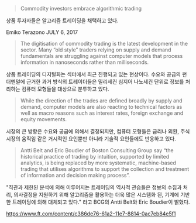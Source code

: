 

> Commodity investors embrace algorithmic trading

상품 투자자들은 알고리즘 트레이딩을 채택하고 있다.



Emiko Terazono JULY 6, 2017





> The digitisation of commodity trading is the latest development in the sector. Many “old style” traders relying on supply and demand fundamentals are struggling against computer models that process information in nanoseconds rather than milliseconds.



상품 트레이딩의 디지털화는 섹터에서 최근 진행되고 있는 현상이다. 수요와 공급의 펀더멘털에 근거한 과거 방식의 트레이더들은 밀리세컨 심지어 나노세컨 단위로 정보를 처리하는 컴퓨터 모형들을 대상으로 분투하고 있다.





> While the direction of the trades are defined broadly by supply and demand, computer models are also reacting to technical factors as well as macro reasons such as interest rates, foreign exchange and equity movements.



시장의 큰 방향은 수요와 공급에 의해서 결정되지만, 컴퓨터 모형들은 금리나 외환, 주식시장의 움직임 같은 거시적인 요인뿐만 아니라 기술적 요인들에도 반응하고 있다.





> Antti Belt and Eric Boudier of Boston Consulting Group say “the historical practice of trading by intuition, supported by limited analytics, is being replaced by more systematic, machine-based trading that utilises algorithms to support the collection and treatment of information and decision making process”.



"직관과 제한된 분석에 의해 이루어지는 트레이딩의 역사적 관습들은 정보의 수집과 처리, 의사결정을 지원하기 위해 알고리즘을 활용하는 더욱 많은 시스템화 된, 기계에 기반한 트레이딩에 의해 대체되고 있다." 라고 BCG의 Antti Belt와 Eric Boudier이 밝혔다.



https://www.ft.com/content/c386de76-61a2-11e7-8814-0ac7eb84e5f1